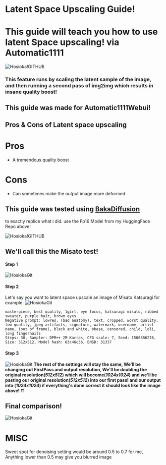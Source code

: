 # Latent Space Upscaling Guide!
# **This guide will teach you how to use latent Space upscaling! via Automatic1111**
![Hosioka!GITHUB](https://s1.fileditch.ch/wwuuQMKxwmkZfobXwdA.png)
### **This feature runs by scaling the latent sample of the image, and then running a second pass of img2img which results in insane quality boost!**

## This guide was made for Automatic1111Webui!
## Pros & Cons of Latent space upscaling
 # Pros 
 - A tremendous quality boost               
 
 # Cons
 - Can sometimes make the output image more deformed 
    
 ## This guide was tested using [BakaDiffusion](https://huggingface.co/Hosioka/HosHai)
 to exactly replice what i did. use the Fp16 Model from my HuggingFace Repo above!

![Hosioka!GITHUB](https://s1.fileditch.ch/gmcfyZGPMWRErjxoLFg.png)
## We'll call this the **Misato test!**


#### **Step 1**

![HosiokaGit](https://user-images.githubusercontent.com/118495208/208976686-81a8423b-be4e-4190-9b56-17d873a99d9a.png)

#### **Step 2**

Let's say you want to latent space upscale an image of Misato Katsuragi for example.
![HosiokaGit](https://s1.fileditch.ch/fvDcURcDNLYunrgNxmHb.png)
```
masterpiece, best quality, 1girl, eye focus, katsuragi misato, ribbed sweater, purple hair, brown eyes
Negative prompt: lowres, (bad anatomy), text, cropped, worst quality, low quality, jpeg artifacts, signature, watermark, username, artist name, (out of frame), black and white, obese, censored, child, loli, long fingernails
Steps: 30, Sampler: DPM++ 2M Karras, CFG scale: 7, Seed: 1506386276, Size: 512x512, Model hash: 63c46c36, ENSD: 31337
```
#### **Step 3**
![HosiokaGit](https://s1.fileditch.ch/fwTAHwYWMRDBtyHTjad.png)
**The rest of the settings will stay the same, We'll be changing out FirstPass and output resolution, We'll be doubling the original resolution(*512x512*) which will become(*1024x1024*) and we'll be pasting our original resolution(*512x512*) into our first pass! and our output into (*1024x1024*)
if everything's done correct it should look like the image above! ⇈**


## Final comparison!
![HosiokaGit](https://s1.fileditch.ch/IougPrFrGmyEFarLJcwg.png)


# MISC
Sweet spot for denoising setting would be around 0.5 to 0.7 for me, Anything lower than 0.5 may give you blurred image



